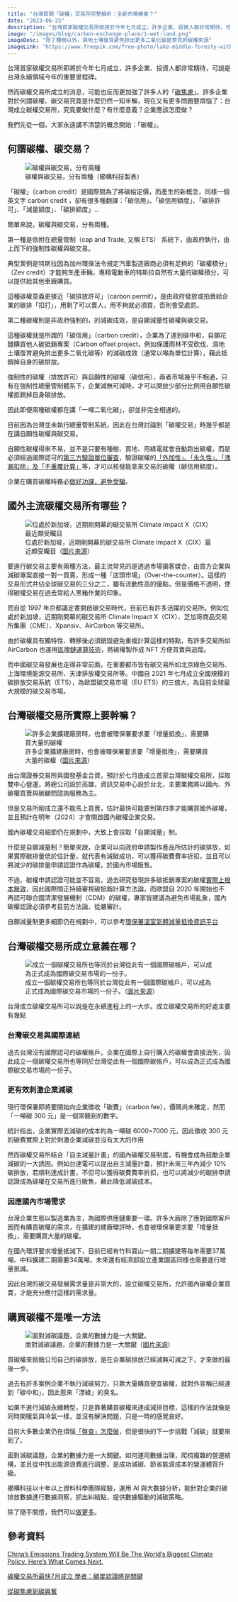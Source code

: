```yaml
---
title: "台灣首間「碳權」交易所完整解析：全新市場機會？"
date: "2023-06-25"
description: "台灣首家碳權交易所即將於今年七月成立，許多企業、投資人都非常期待，可說是台灣永續領域今年的重要里程碑。然而碳權交易所成立的消息，可能也反而更加強了許多人的碳焦慮：台灣成立碳權交易所，究竟要做什麼？有什麼意義？企業應該怎麼做？"
image: "/images/blog/carbon-exchange-place/1-wet-land.png"
imageDesc: "除了種樹以外，濕地土壤復育避免排出更多二氧化碳是常見的碳權來源"
imageLink: "https://www.freepik.com/free-photo/lake-middle-foresty-with-green-leafed-trees-cloudy-sky_8943664.htm#query=wet%20land&position=4&from_view=search&track=ais"
---
```


<p>台灣首家碳權交易所即將於今年七月成立，許多企業、投資人都非常期待，可說是台灣永續領域今年的重要里程碑。</p>
<p>然而碳權交易所成立的消息，可能也反而更加強了許多人的「<a href="./content_1">碳焦慮</a>」。許多企業對於何謂碳權、碳交易究竟是什麼仍然一知半解，現在又有更多問題要煩惱了：台灣成立碳權交易所，究竟要做什麼？有什麼意義？企業應該怎麼做？</p>
<p>我們先從一個，大家永遠講不清楚的概念開始：「碳權」。</p>
<h2 id="-">何謂碳權、碳交易？</h2>
<figure>
    <img src="/images/blog/carbon-exchange-place/2-carbon-credit.png" alt="碳權與碳交易，分有兩種">
    <figcaption>碳權與碳交易，分有兩種（櫛構科技製表）</figcaption>
</figure>
<p>「碳權」（carbon credit）是國際間為了將碳給定價，而產生的新概念，同樣一個英文字 carbon credit ，卻有很多種翻譯：「碳信用」、「碳信用額度」、「碳排許可」、「減量額度」、「碳排額度」...</p>
<p>簡單來說，碳權與碳交易，分有兩種。</p>
<p>第一種是依附在總量管制（cap and Trade, 又稱 ETS） 系統下，由政府執行，由上而下的強制性碳權與碳交易。</p>
<p>典型案例是特斯拉因為加州環保法令規定汽車製造廠商必須有足夠的「碳權積分」（Zev credit）才能夠生產車輛，專精電動車的特斯拉自然有大量的碳權積分，可以提供給其他車廠購買。</p>
<p>這種碳權意義更接近「碳排放許可」（carbon permit），是由政府發放或拍賣給企業的碳排「扣打」，用剩了可以賣人，用不夠就必須買，否則會受處罰。</p>
<p>第二種碳權則是非政府強制的，的減碳成效，是自願減量性碳權與碳交易。</p>
<p>這種碳權就是所謂的「碳信用」（carbon credit），企業為了達到碳中和，自願花錢購買他人碳抵銷專案（Carbon offset project，例如保護雨林不受砍伐、濕地土壤復育避免排出更多二氧化碳等）的減碳成效（通常以噸為單位計算），藉此抵銷掉自身的碳排放。</p>
<p>強制性的碳權（排放許可）與自願性的碳權（碳信用），兩者市場幾乎不相通，只有在強制性總量管制體系下，企業減無可減時，才可以開放少部分比例用自願性碳權抵銷掉自身碳排放。</p>
<p>因此即便兩種碳權都在講「一噸二氧化碳」，卻並非完全相通的。</p>
<p>目前因為台灣並未執行總量管制系統，因此在台灣討論到「碳權交易」時幾乎都是在講自願性碳權與碳交易。</p>
<p>自願性碳權得來不易，並不是只要有種樹、買地、用綠電就會自動跑出碳權，而是必須經過國際認可的<a href="./carbon-credit-life-cycle">第三方驗證單位審查</a>，驗證碳權的<a href="./what-is-additionality">「外加性」、「永久性」、「洩漏扣除」及「不重覆計算」</a>等，才可以核發能拿來交易的碳權（碳信用額度）。</p>
<p>企業在購買碳權時務必<a href="./carbon-permit-vs-carbon-credit">做好功課，避免受騙</a>。</p>
<h2 id="-">國外主流碳權交易所有哪些？</h2>
<figure>
    <img src="/images/blog/carbon-exchange-place/3-singapore-CIX.png" alt="位處於新加坡，近期剛開幕的碳交易所 Climate Impact X（CIX）最近頗受矚目">
    <figcaption>位處於新加坡，近期剛開幕的碳交易所 Climate Impact X（CIX）最近頗受矚目（<a href="https://www.freepik.com/free-photo/sculpture-city-long-exposure-complex-amazing_1006866.htm#query=singapore&amp;position=3&amp;from_view=search&amp;track=sph">圖片來源</a>）</figcaption>
</figure>
<p>要進行碳交易主要有兩種方法，最主流常見的是透過市場掮客媒合，由買方企業與減碳專案直接一對一買賣，形成一種「店頭市場」（Over-the-counter）。這樣的交易形式共佔全球碳交易的三分之二，雖有流動性高的優點，但是價格不透明，使得碳權交易在過去常給人黑箱作業的印象。</p>
<p>而自從 1997 年京都議定書開啟碳交易時代，目前已有許多活躍的交易所。例如位處於新加坡，近期剛開幕的碳交易所 Climate Impact X（CIX）、芝加哥商品交易所集團（CME）、Xpansiv、AirCarbon 等交易所。</p>
<p>由於碳權具有獨特性、轉移後必須銷毀避免重複計算這樣的特點，有許多交易所如 AirCarbon 也運用<a href="./blockchain-and-carbon-market">區塊鏈運算技術</a>，將碳權製作成 NFT 方便買賣與追蹤。</p>
<p>而中國碳交易發展也走得非常前面，在重要都市皆有碳交易所如北京綠色交易所、上海環境能源交易所、天津排放權交易所等。中國自 2021 年七月成立全國規模的碳排放交易系統（ETS），為歐盟碳交易市場（EU ETS）的三倍大，為目前全球最大規模的碳交易市場。</p>
<h2 id="-">台灣碳權交易所實際上要幹嘛？</h2>
<figure>
    <img src="/images/blog/carbon-exchange-place/4-taiwan-carbon-exchange.png" alt="許多企業擴建廠房時，也會被環保署要求要「增量抵換」，需要購買大量的碳權">
    <figcaption>許多企業擴建廠房時，也會被環保署要求要「增量抵換」，需要購買大量的碳權（<a href="https://www.freepik.com/free-photo/photo-automobile-production-line-welding-car-body-modern-car-assembly-plant-auto-industry-interior-hightech-factory-modern-production_26150271.htm#query=factory&amp;position=3&amp;from_view=search&amp;track=sph">圖片來源</a>）</figcaption>
</figure>
<p>由台灣證券交易所與國發基金合資，預計於七月底成立首家台灣碳權交易所，採取雙中心營運，將總公司設於高雄，資訊交易中心設於台北，主要業務將以國內、外碳權買賣與碳顧問諮詢服務為主。</p>
<p>但是交易所剛成立還不能馬上買賣，估計最快可能要到第四季才能購買國外碳權，並且預計在明年（2024）才會開啟國內碳權企業交易。</p>
<p>國內碳權交易細節仍在規劃中，大致上會採取「自願減量」制。</p>
<p>什麼是自願減量制？簡單來說，企業可以向政府申請製作產品所估計的碳排放，如果實際碳排量低於估計量，就代表有減碳成功，可以獲得碳費費率折扣，並且可以將減少的碳排量申請認證作為碳權，於國內市場販售。</p>
<p>不過，碳權申請認證可能並不容易。過去研究發現許多碳抵銷專案的碳權<a href="./carbon-permit-vs-carbon-credit">實際上根本無效</a>，因此國際間正持續審視碳抵銷計算方法論，而歐盟自 2020 年開始也不再認可聯合國清潔發展機制（CDM）的碳權，專家皆建議為避免市場亂象，國內碳權認證必須參考目前方法論，從嚴審計。</p>
<p>自願減量制更多細節仍在規劃中，可以參考<a href="https://ghgtransaction.epa.gov.tw/Index">環保署溫室氣體減量抵換資訊平台</a></p>
<h2 id="-">台灣碳權交易所成立意義在哪？</h2>
<figure>
    <img src="/images/blog/carbon-exchange-place/5-why-taiwan-carbon.png" alt="成立一個碳權交易所也等同於台灣從此有一個國際碳帳戶，可以成為正式成為國際碳交易市場的一份子。">
    <figcaption>成立一個碳權交易所也等同於台灣從此有一個國際碳帳戶，可以成為正式成為國際碳交易市場的一份子。（<a href="https://www.freepik.com/free-photo/photovoltaics-solar-power-station-energy-from-natural_10896368.htm#page=2&amp;query=solar%20panel&amp;position=0&amp;from_view=search&amp;track=ais">圖片來源</a>）</figcaption>
</figure>
<p>台灣成立碳權交易所可以說是在永續進程上的一大步。成立碳權交易所的好處主要有幾點</p>
<h3 id="-">台灣碳交易與國際連結</h3>
<p>過去台灣沒有國際認可的碳權帳戶，企業在國際上自行購入的碳權會直接消失，因此成立一個碳權交易所也等同於台灣從此有一個國際碳帳戶，可以成為正式成為國際碳交易市場的一份子。</p>
<h3 id="-">更有效刺激企業減碳</h3>
<p>現行環保署即將要開始向企業徵收「碳費」（carbon fee），價碼尚未確定，然而「一噸碳 300 元」是一個常聽到的數字。</p>
<p>統計指出，企業實際去減碳的成本約為一噸碳 6000~7000 元，因此徵收 300 元的碳費實際上對於刺激企業減碳並沒有太大的作用</p>
<p>然而碳權交易所結合「自主減量計畫」的國內碳權交易制度，有機會成為鼓勵企業減碳的一大誘因。例如台達電可以提出自主減量計畫，預計未來三年內減少 10% 碳排放，若順利達成計畫，不但可以獲得碳費費率折扣，也可以將減少的碳排申請認證成為碳權在交易所進行販售，藉此降低減碳成本。</p>
<h3 id="-">因應國內市場需求</h3>
<p>台灣企業生態以製造業為主，為國際供應鏈重要一環。許多大廠除了應對國際客戶因而有購買碳權的需求，在擴建的建廠環評時，也會被環保署要求要「增量抵換」，需要購買大量的碳權。</p>
<p>在國內環評要求增量抵減下，目前已經有竹科寶山一期二期擴建等每年需要37萬噸、中科擴建二期需要34萬噸，未來還有經濟部設立產業園區同樣也需要進行增量抵減。</p>
<p>因此台灣的碳交易發展需求量是非常大的，設立碳權交易所，允許國內碳權企業買賣，才能充分應付這樣的需求量。</p>
<h2 id="-">購買碳權不是唯一方法</h2>
<figure>
    <img src="/images/blog/carbon-exchange-place/6-not-only-carbon.png" alt="面對減碳議題，企業的數據力是一大關鍵。">
    <figcaption>面對減碳議題，企業的數據力是一大關鍵（<a href="https://www.freepik.com/free-photo/global-environmental-sustainability-background-green-technology_17121775.htm#query=data%20esg&amp;position=4&amp;from_view=search&amp;track=ais">圖片來源</a>）</figcaption>
</figure>
<p>買碳權來抵銷公司自己的碳排放，是在企業碳排放已經減無可減之下，才來做的最後一步。</p>
<p>過去有許多案例企業不執行減碳努力，只靠大量購買便宜碳權，就對外宣稱已經達到「碳中和」，因此惹來「漂綠」的臭名。</p>
<p>如果不進行減碳永續轉型，只是靠著購買碳權來達成減排目標，這樣的作法就像是同時開暖氣與冷氣一樣，並沒有解決問題，只是一時的感覺良好。</p>
<p>目前大多數企業仍在煩惱<a href="./ghg-inventory-intro">「盤查」怎麼做</a>，但是很快的下一步挑戰「減碳」就要來到了。</p>
<p>面對減碳議題，企業的數據力是一大關鍵。如何運用數據治理，爬梳複雜的營運結構，並且從中找出能源浪費進行調整，是成功減碳、節省能源成本的營運體質升級。</p>
<p>櫛構科技以十年以上資料科學團隊經驗，運用 AI 與大數據分析，能針對企業的碳排放數據進行數據洞察，抓出糾結點，提供數據驅動的減碳策略。</p>
<p>除了隨手關燈，我們可以<a href="https://combogic.com/">做更多</a>。</p>
<h2 id="-">參考資料</h2>
<p><a href="https://www.forbes.com/sites/energyinnovation/2022/04/18/chinas-emissions-trading-system-will-be-the-worlds-biggest-climate-policy-heres-what-comes-next/?sh=2a54a0b02d59">China’s Emissions Trading System Will Be The World’s Biggest Climate Policy. Here’s What Comes Next.</a></p>
<p><a href="https://e-info.org.tw/node/236787">碳權交易所最快7月成立 學者：額度認證將是關鍵</a></p>
<p><a href="https://www.taisounds.com/news/content/76/58756">從碳焦慮到碳興奮</a></p>




